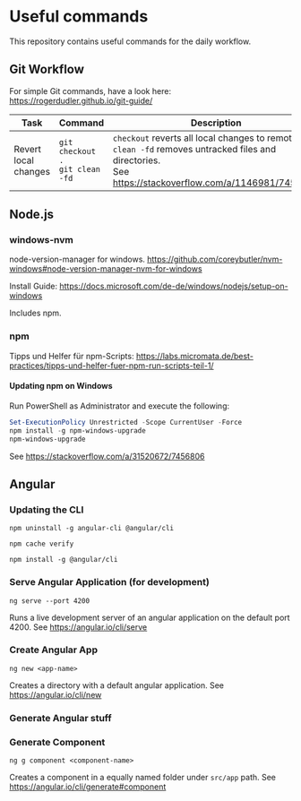 # Useful commands

This repository contains useful commands for the daily workflow.

## Git Workflow
For simple Git commands, have a look here: https://rogerdudler.github.io/git-guide/

Task | Command | Description
--- | --- | ---
Revert local changes | `git checkout .` <br> `git clean -fd` | `checkout` reverts all local changes to remote files.<br> `clean -fd` removes untracked files and directories.<br> See https://stackoverflow.com/a/1146981/7456806

## Node.js

### windows-nvm

node-version-manager for windows. https://github.com/coreybutler/nvm-windows#node-version-manager-nvm-for-windows

Install Guide: https://docs.microsoft.com/de-de/windows/nodejs/setup-on-windows

Includes npm.

### npm

Tipps und Helfer für npm-Scripts: https://labs.micromata.de/best-practices/tipps-und-helfer-fuer-npm-run-scripts-teil-1/
#### Updating npm on Windows

Run PowerShell as Administrator and execute the following:
```powershell
Set-ExecutionPolicy Unrestricted -Scope CurrentUser -Force
npm install -g npm-windows-upgrade
npm-windows-upgrade
```

See https://stackoverflow.com/a/31520672/7456806

## Angular

### Updating the CLI
`npm uninstall -g angular-cli @angular/cli`

`npm cache verify`

`npm install -g @angular/cli`

### Serve Angular Application (for development)
`ng serve --port 4200`

Runs a live development server of an angular application on the default port 4200. See https://angular.io/cli/serve

### Create Angular App
`ng new <app-name>`

Creates a directory with a default angular application. See https://angular.io/cli/new

### Generate Angular stuff

### Generate Component
`ng g component <component-name>`

Creates a component in a equally named folder under `src/app` path. See https://angular.io/cli/generate#component

